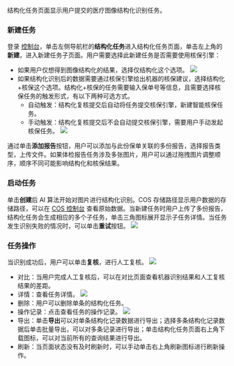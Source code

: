 结构化任务页面显示用户提交的医疗图像结构化识别任务。

### 新建任务
登录 [控制台](https://console.cloud.tencent.com/cii)，单击左侧导航栏的**结构化任务**进入结构化任务页面，单击左上角的**新建**，进入新建任务子页面。用户需要选择此新建任务是否需要使用核保引擎：
- 如果用户仅想得到图像结构化的结果，选择仅结构化这个选项。
	![](https://main.qcloudimg.com/raw/dc09590c0c0130a796dac31a267cf6eb.png)
- 如果结构化识别后的数据需要通过核保引擎给出机器的核保建议，选择结构化+核保这个选项。结构化+核保的任务需要输入保单号等信息，且需要选择核保任务的触发形式，有以下两种可选方式。
	- 自动触发：结构化复核提交后自动将任务提交核保引擎，新建智能核保任务。
	- 手动触发：结构化复核提交后不会自动提交核保引擎，需要用户手动发起核保任务。
		 ![](https://main.qcloudimg.com/raw/e60e0e93640e0dce7a4343b046d7ff48.png)
	

通过单击**添加报告**按钮，用户可以添加与此份保单关联的多份报告，选择报告类型，上传文件。如果体检报告任务涉及多张图片，用户可以通过拖拽图片调整顺序，顺序不同可能影响结构化和核保结果。

### 启动任务
单击**创建**后 AI 算法开始对图片进行结构化识别。COS 存储路径显示用户数据的存储路径，可以在 [COS 控制台](https://console.cloud.tencent.com/cos5) 查看原始数据。当新建任务时用户上传了多份报告，结构化任务会生成相应的多个子任务，单击三角图标展开显示子任务详情。当任务发生识别失败的情况时，可以单击**重试**按钮。
![](https://main.qcloudimg.com/raw/28f4f9095b6081d67babea7fedb97f4f.png)

### 任务操作
当识别成功后，用户可以单击**复核**，进行人工复核。
 ![](https://main.qcloudimg.com/raw/c632217767f290a52d89bd6098d68207.png)
- 对比：当用户完成人工复核后，可以在对比页面查看机器识别结果和人工复核结果的差距。
- 详情：查看任务详情。
 ![](https://main.qcloudimg.com/raw/061ef1f7c3ecf6827bfffb93a2b68dcb.png)
- 删除：用户可以删除单条的结构化任务。 
- 操作记录：点击查看任务的操作记录。
  ![](https://main.qcloudimg.com/raw/08e92d20a7dc27889d7548b5bd6b3c81.png)
- 导出：单击**导出**可以对单条结构化记录数据进行导出；选择多条结构化记录数据后单击批量导出，可以对多条记录进行导出；单击结构化任务页面右上角下载图标，可以对当前所有的查询结果进行导出。
- 刷新：当页面状态没有及时刷新时，可以手动单击右上角刷新图标进行刷新操作。
